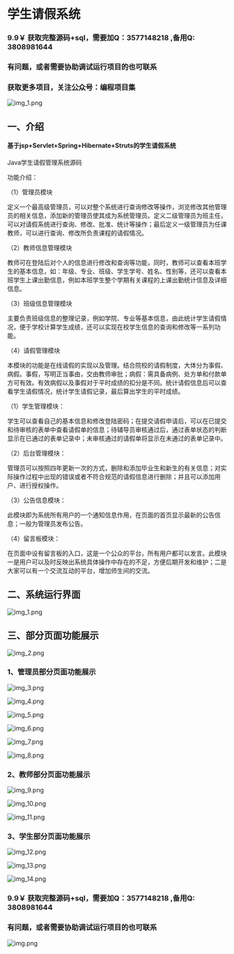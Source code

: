 # 学生请假系统


### 9.9￥ 获取完整源码+sql，需要加Q：3577148218 ,备用Q: 3808981644
### 有问题，或者需要协助调试运行项目的也可联系
### 获取更多项目，关注公众号：编程项目集

![img_1.png](img_1.png)
## 一、介绍

#### 基于jsp+Servlet+Spring+Hibernate+Struts的学生请假系统

Java学生请假管理系统源码

功能介绍：

（1）管理员模块

定义一个最高级管理员，可以对整个系统进行查询修改等操作，浏览修改其他管理员的相关信息，添加新的管理员使其成为系统管理员。定义二级管理员为班主任，可以对请假系统进行查询、修改、批准、统计等操作；最后定义一级管理员为任课教师，可以进行查询、修改所负责课程的请假情况。

（2）教师信息管理模块

教师可在登陆后对个人的信息进行修改和查询等功能，同时，教师可以查看本班学生的基本信息，如：年级、专业、班级、学生学号、姓名、性别等，还可以查看本班学生上课出勤信息，例如本班学生整个学期有关课程的上课出勤统计信息及详细信息。

（3）班级信息管理模块

主要负责班级信息的整理记录，例如学院、专业等基本信息，由此统计学生请假情况，便于学校计算学生成绩，还可以实现在校学生信息的查询和修改等一系列功能。

（4）请假管理模块

本模块的功能是在线请假的实现以及管理。结合院校的请假制度，大体分为事假、病假。事假，写明正当事由，交由教师审批；病假：需具备病例、处方单和付款单方可有效。有效病假以及事假对于平时成绩的扣分是不同。统计请假信息后可以查看学生请假情况，统计学生请假记录，最后算出学生的平时成绩。


（1）学生管理模块：

学生可以查看自己的基本信息和修改登陆密码；在提交请假申请后，可以在已提交和待审核的表单中查看请假单的信息；待辅导员审核通过后，通过表单状态的判断显示在已通过的表单记录中；未审核通过的请假单将显示在未通过的表单记录中。

（2）后台管理模块：

管理员可以按照四年更新一次的方式，删除和添加毕业生和新生的有关信息；对实际操作过程中出现的错误或者不符合规范的请假信息进行删除；并且可以添加用户、进行授权操作。

（3）公告信息模块：

此模块即为系统所有用户的一个通知信息作用，在页面的首页显示最新的公告信息；一般为管理员发布公告。

（4）留言板模块：

在页面中设有留言板的入口，这是一个公众的平台，所有用户都可以发言。此模块一是用户可以及时反映出系统具体操作中存在的不足，方便后期开发和维护；二是大家可以有一个交流互动的平台，增加师生间的交流。

## 二、系统运行界面

![img_1.png](imgs/img_1.png)

## 三、部分页面功能展示

![img_2.png](imgs/img_2.png)

### 1、管理员部分页面功能展示

![img_3.png](imgs/img_3.png)

![img_4.png](imgs/img_4.png)

![img_5.png](imgs/img_5.png)

![img_6.png](imgs/img_6.png)

![img_7.png](imgs/img_7.png)

![img_8.png](imgs/img_8.png)

### 2、教师部分页面功能展示

![img_9.png](imgs/img_9.png)

![img_10.png](imgs/img_10.png)

![img_11.png](imgs/img_11.png)

### 3、学生部分页面功能展示

![img_12.png](imgs/img_12.png)

![img_13.png](imgs/img_13.png)

![img_14.png](imgs/img_14.png)

### 9.9￥ 获取完整源码+sql，需要加Q：3577148218 ,备用Q: 3808981644
### 有问题，或者需要协助调试运行项目的也可联系

![img.png](img.png)
